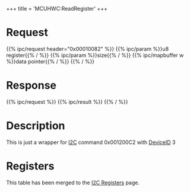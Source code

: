 +++
title = 'MCUHWC:ReadRegister'
+++

# Request

{{% ipc/request header="0x00010082" %}}
{{% ipc/param %}}u8 register{{% / %}}
{{% ipc/param %}}size{{% / %}}
{{% ipc/mapbuffer w %}}data pointer{{% / %}}
{{% / %}}

# Response

{{% ipc/request %}}
{{% ipc/result %}}
{{% / %}}

# Description

This is just a wrapper for [I2C](I2C_Services "wikilink") command 0x001200C2 with [DeviceID](I2C_Registers "wikilink") 3

# Registers

This table has been merged to the [I2C Registers](I2C_Registers#device_3 "wikilink") page.
